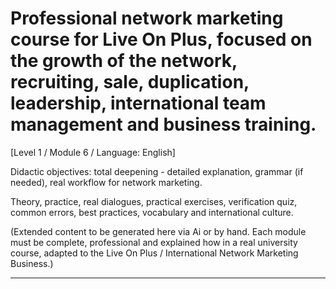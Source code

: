 # Professional network marketing course for Live On Plus, focused on the growth of the network, recruiting, sale, duplication, leadership, international team management and business training.


[Level 1 / Module 6 / Language: English]

Didactic objectives: total deepening - detailed explanation, grammar (if needed), real workflow for network marketing.

Theory, practice, real dialogues, practical exercises, verification quiz, common errors, best practices, vocabulary and international culture.


(Extended content to be generated here via Ai or by hand. Each module must be complete, professional and explained how in a real university course, adapted to the Live On Plus / International Network Marketing Business.)

---